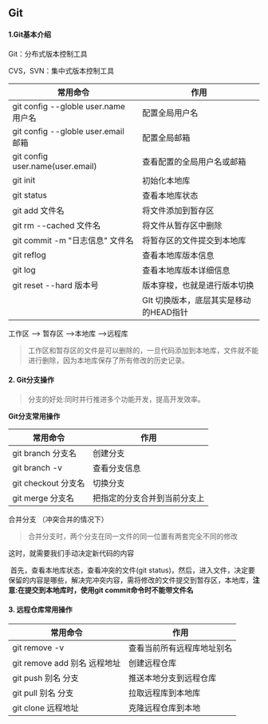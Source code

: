 ## Git



#### 1.Git基本介绍

Git：分布式版本控制工具

CVS，SVN：集中式版本控制工具

| 常用命令                             | 作用                                   |
| ------------------------------------ | -------------------------------------- |
| git config --globle user.name 用户名 | 配置全局用户名                         |
| git config --globle user.email 邮箱  | 配置全局邮箱                           |
| git config user.name(user.email)     | 查看配置的全局用户名或邮箱             |
| git init                             | 初始化本地库                           |
| git status                           | 查看本地库状态                         |
| git add 文件名                       | 将文件添加到暂存区                     |
| git rm  --cached 文件名              | 将文件从暂存区中删除                   |
| git commit -m "日志信息"  文件名     | 将暂存区的文件提交到本地库             |
| git reflog                           | 查看本地库版本信息                     |
| git log                              | 查看本地库版本详细信息                 |
| git reset --hard 版本号              | 版本穿梭，也就是进行版本切换           |
|                                      | GIt 切换版本，底层其实是移动的HEAD指针 |

工作区 --> 暂存区 -->本地库 -->远程库

> 工作区和暂存区的文件是可以删除的，一旦代码添加到本地库，文件就不能进行删除，因为本地库保存了所有修改的历史记录。



#### 2. Git分支操作

> 分支的好处:同时并行推进多个功能开发，提高开发效率。

**Git分支常用操作**

| 常用命令            | 作用                         |
| ------------------- | ---------------------------- |
| git branch 分支名   | 创建分支                     |
| git branch -v       | 查看分支信息                 |
| git checkout 分支名 | 切换分支                     |
| git merge 分支名    | 把指定的分支合并到当前分支上 |

合并分支 （冲突合并的情况下）

> 合并分支时，两个分支在同一文件的同一位置有两套完全不同的修改

这时，就需要我们手动决定新代码的内容

​	   首先，查看本地库状态，查看冲突的文件(git status)，然后，进入文件，决定要保留的内容是哪些，解决完冲突内容，需将修改的文件提交到暂存区，本地库，**注意:在提交到本地库时，使用git commit命令时不能带文件名**



#### 3. 远程仓库常用操作

| 常用命令                     | 作用                       |
| ---------------------------- | -------------------------- |
| git remove -v                | 查看当前所有远程库地址别名 |
| git remove add 别名 远程地址 | 创建远程仓库               |
| git push 别名 分支           | 推送本地分支到远程仓库     |
| git pull 别名 分支           | 拉取远程库到本地库         |
| git clone 远程地址           | 克隆远程仓库到本地         |



